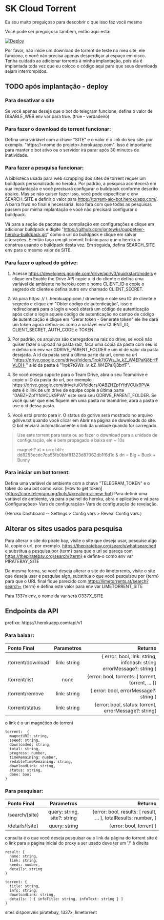 # SK Cloud Torrent

Eu sou muito preguiçoso para descobrir o que isso faz você mesmo

Você pode ser preguiçoso também, então aqui está:

[![Deploy](https://www.herokucdn.com/deploy/button.svg)](https://heroku.com/deploy?template=https://github.com/jessikp/SK-Cloud-Baixar-aio-bot)

Por favor, não inicie um download de torrent de teste no meu site, ele funciona, e você não precisa apenas desperdiçar ai espaço em disco. Tenha cuidado ao adicionar torrents à minha implantação, pois ela é implantada toda vez que eu coloco o código aqui para que seus downloads sejam interrompidos.

## TODO após implantação - deploy

### Para desativar o site

Se você apenas deseja que o bot do telegram  funcione, defina o valor de DISABLE_WEB env var para true. (true - verdadeiro)

### Para fazer o download do torrent funcionar:

Defina uma variável com a chave "SITE" e o valor é o link do seu site. por exemplo. "https://\<nome do projeto>.herokuapp.com". Isso é importante para manter o bot ativo ou o servidor irá parar após 30 minutos de inatividade.
   
### Para fazer a pesquisa funcionar:

A biblioteca usada para web scrapping dos sites de torrent requer um buildpack personalizado no heroku. Por padrão, a pesquisa acontecerá em sua implantação e você precisará configurar o buildpack conforme descrito abaixo. Mas se não quiser fazer isso, você pode especificar e env SEARCH_SITE e definir o valor para https://torrent-aio-bot.herokuapp.com/. A barra frwd no final é necessária. Isso fará com que todas as pesquisas passem por minha implantação e você não precisará configurar o buildpack.

Vá para a seção de pacotes de compilação em configurações e clique em adicionar buildpack e digite "https://github.com/jontewks/puppeteer-heroku-buildpack.git" como o url do buildpack e clique em salvar alterações. E então faça um git commit fictício para que o heroku o construa usando o buildpack desta vez. Em seguida, defina SEARCH_SITE env para o mesmo valor de SITE.

### Para fazer o upload do gdrive:

1. Acesse https://developers.google.com/drive/api/v3/quickstart/nodejs e clique em Enable the Drive API
copie o id do cliente e defina uma variável de ambiente no heroku com o nome CLIENT_ID e copie o segredo do cliente e defina outro env chamado CLIENT_SECRET.
    
2. Vá para https: // \ <nome do projeto> .herokuapp.com / drivehelp e cole seu ID de cliente e segredo e clique em "Obter código de autenticação", isso o redirecionará para o login e você obterá um código de autenticação após colar o login aquele código de autenticação no campo de código de autenticação e clique em "Gerar token - Generate token" ele lhe dará um token agora defina-os como a variável env CLIENT_ID, CLIENT_SECRET, AUTH_CODE e TOKEN.

3. Por padrão, os arquivos são carregados na raiz do drive, se você não quiser fazer o upload na pasta raiz, faça uma cópia da pasta com seu id e defina um env var GDRIVE_PARENT_FOLDER e um id de valor da pasta desejada. A id da pasta será a última parte da url, como na url "https://drive.google.com/drive/folders/1rpk7tGWs_lv_kZ_W4EPaKj8brfFVLOH-" a id da pasta é "1rpk7tGWs_lv_kZ_W4EPaKj8brfF".

4. Se você deseja suporte para o Team Drive, abra o seu Teamdrive e copie o ID da pasta do url, por exemplo. https://drive.google.com/drive/u/0/folders/0ABZHZpfYfdVCUk9PVA este é o link de um drive de equipe copie a última parte "0ABZHZpfYfdVCUk9PVA" este será seu GDRIVE_PARENT_FOLDER. Se você quiser que eles fiquem em uma pasta no teamdrive, abra a pasta e use o id dessa pasta.

5. Você está pronto para ir. O status do gdrive será mostrado no arquivo gdrive.txt quando você clicar em Abrir na página de downloads do site. O bot enviará automaticamente o link da unidade quando for carregado.

> Use este torrent para teste ou ao fazer o download para a unidade de configuração, ele é bem propagado e baixa em ~ 10s
>
> magnet:? xt = urn: btih: dd8255ecdc7ca55fb0bbf81323d87062db1f6d1c & dn = Big + Buck + Bunny

### Para iniciar um bot torrent:

Defina uma variável de ambiente com a chave "TELEGRAM_TOKEN" e o token do seu bot como valor. [How to get token] (https://core.telegram.org/bots/#creating-a-new-bot)
Para definir uma variável de ambiente, vá para o painel do heroku, abra o aplicativo e vá para Configurações> Vars de configuração> Vars de configuração de revelação.

(Heroku Dashboard -- Settings > Config vars > Reveal Config vars.)

## Alterar os sites usados para pesquisa

Para alterar o site do pirate bay, visite o site que deseja usar, pesquise algo lá, copie o url, por exemplo. https://thepiratebay.org/search/whatisearched e substitua a pesquisa por {term} para que o url se pareça com https://thepiratebay.org/search/{term} e defina-o como env var PIRATEBAY_SITE

Da mesma forma, se você deseja alterar o site do limetorrents, visite o site que deseja usar e pesquise algo, substitua o que você pesquisou por {term} para que o URL final fique parecido com https://limetorrents.at/search?search= {term} e defina este valor para env var LIMETORRENT_SITE

Para 1337x env, o nome da var será O337X_SITE

## Endpoints da API

prefixo: https://<nome do projeto>.herokuapp.com/api/v1

### Para baixar:

| Ponto Final       | Parametros   |                                                               Returno |
| :---------------- | :----------: | --------------------------------------------------------------------: |
| /torrent/download | link: string | { error: bool, link: string, infohash: string errorMessage?: string } |
| /torrent/list     |     none     |                    {error: bool, torrents: [ torrent, torrent, ... ]} |
| /torrent/remove   | link: string |                                { error: bool, errorMessage?: string } |
| /torrent/status   | link: string |                 {error: bool, status: torrent, errorMessage?: string} |

o link é o uri magnético do torrent
```
torrent:  {
  magnetURI: string,
  speed: string,
  downloaded: string,
  total: string,
  progress: number,
  timeRemaining: number,
  redableTimeRemaining: string,
  downloadLink: string,
  status: string,
  done: bool
}
```

### Para pesquisar:

| Ponto Final     |            Parametros        |                                                         Returno |
| :-------------- | :--------------------------: | --------------------------------------------------------------: |
| /search/{site}  | query: string, site?: string | {error: bool, results: [ result, ... ], totalResults: number, } |
| /details/{site} |        query: string         |                                         {error: bool, torrent } |

consulta é o que você deseja pesquisar ou o link da página do torrent
site é o link para a página inicial do proxy a ser usado deve ter um '/' à direita

```
result: {
  name: string,
  link: string,
  seeds: number,
  details: string
}

torrent: {
  title: string,
  info: string,
  downloadLink: string,
  details: [ { infoTitle: string, infoText: string } ]
}
```

sites disponíveis piratebay, 1337x, limetorrent
